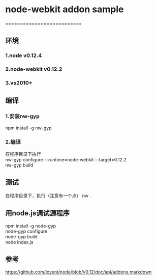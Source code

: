 # node-webkit addon sample
==========================
## 环境
### 1.node v0.12.4
### 2.node-webkit v0.12.2
### 3.vs2010+
## 编译   
### 1.安装nw-gyp
npm install -g nw-gyp
### 2.编译
在程序目录下执行<br>
nw-gyp configure --runtime=node-webkit --target=0.12.2<br>
nw-gyp build
## 测试
在程序目录下，执行（注意有一个点）
nw .
## 用node.js调试源程序
npm install -g node-gyp<br>
node-gyp configure<br>
node-gyp build<br>
node index.js
## 参考
https://github.com/joyent/node/blob/v0.12/doc/api/addons.markdown
